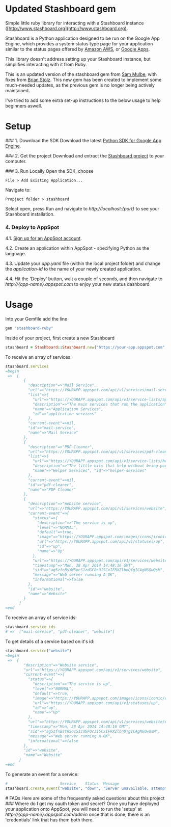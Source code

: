 # Updated Stashboard gem

Simple little ruby library for interacting with a Stashboard instance
([http://www.stashboard.org](http://www.stashboard.org).

Stashboard is a Python application designed to be run on the Google App Engine,
which provides a system status type page for your application similar to the
status pages offered by [Amazon AWS](http://status.aws.amazon.com/), or 
[Google Apps](http://www.google.com/appsstatus).

This library doesn't address setting up your Stashboard instance, but
simplifies interacting with it from Ruby.

This is an updated version of the stashboard gem from [Sam Mulbe](https://github.com/smulube/stashboard-ruby), with fixes from [Brian Stolz](https://github.com/tecnobrat/stashboard-ruby). This new gem has been created to implement some much-needed updates, as the previous gem is no longer being actively maintained.

I've tried to add some extra set-up instructions to the below usage to help beginners aswell.

# Setup
    
### 1. Download the SDK
Download the latest [Python SDK for Google App Engine](http://code.google.com/appengine/downloads.html#Google_App_Engine_SDK_for_Python).

### 2. Get the project
Download and extract the [Stashboard project](http://github.com/twilio/stashboard/tarball/master) to your computer.

### 3. Run Locally
Open the SDK, choose
```
File > Add Existing Application...
```

Navigate to:
```
Propject folder > stashboard
```
Select open, press Run and navigate to *http://localhost:{port}* to see your Stashboard installation.

### 4. Deploy to AppSpot
4.1. [Sign up for an AppSpot account](https://developers.google.com/appengine/docs/python/gettingstartedpython27/uploading?csw=1).

4.2. Create an application within AppSpot - specifying Python as the language.

4.3. Update your *app.yaml* file (within the local project folder) and change the *application-id* to the name of your newly created application.

4.4. Hit the 'Deploy' button, wait a couple of seconds, and then navigate to *http://{app-name}.appspot.com* to enjoy your new status dashboard

# Usage
Into your Gemfile add the line
```ruby
gem "stashboard-ruby"
```

Inside of your project, first create a new Stashboard
```ruby
stashboard = Stashboard::Stashboard.new("https://your-app.appspot.com", "<stashboard_oauth_token>", "<stashboard_oauth_secret>")
```

To receive an array of services:
```ruby
stashboard.services
=begin
 =>  [
        {
          "description"=>"Mail Service", 
          "url"=>"https://YOURAPP.appspot.com/api/v1/services/mail-service", 
          "list"=>{
            "url"=>"https://YOURAPP.appspot.com/api/v1/service-lists/application-services", 
            "description"=>"The main services that run the application", 
            "name"=>"Application Services", 
            "id"=>"application-services"
          }, 
          "current-event"=>nil, 
          "id"=>"mail-service", 
          "name"=>"Mail Service"
        }, 
        {
          "description"=>"PDF Cleaner", 
          "url"=>"https://YOURAPP.appspot.com/api/v1/services/pdf-cleaner", 
          "list"=>{
            "url"=>"https://YOURAPP.appspot.com/api/v1/service-lists/helper-services", 
            "description"=>"The little bits that help without being part of the app itself", 
            "name"=>"Helper Services", "id"=>"helper-services"
          }, 
          "current-event"=>nil, 
          "id"=>"pdf-cleaner", 
          "name"=>"PDF Cleaner"
        }, 
        {
          "description"=>"Website service",
          "url"=>"https://YOURAPP.appspot.com/api/v1/services/website", 
          "current-event"=>{
            "status"=>{
              "description"=>"The service is up", 
              "level"=>"NORMAL", 
              "default"=>true, 
              "image"=>"https://YOURAPP.appspot.com/images/icons/iconic/check_alt.png", 
              "url"=>"https://YOURAPP.appspot.com/api/v1/statuses/up", 
              "id"=>"up", 
              "name"=>"Up"
            }, 
            "url"=>"https://YOURAPP.appspot.com/api/v1/services/website/events/ag5zfnBsYW5ocS1zdGF0c3ISCxIFRXZlbnQYgICAgN6QwQsM", 
            "timestamp"=>"Mon, 28 Apr 2014 14:48:16 GMT", 
            "sid"=>"ag5zfnBsYW5ocS1zdGF0c3ISCxIFRXZlbnQYgICAgN6QwQsM", 
            "message"=>"Web server running A-OK", 
            "informational"=>false
          },
          "id"=>"website", 
          "name"=>"Website"
        }
      ]
=end
```

To receive an array of service ids:
```ruby
stashboard.service_ids
# =>  ["mail-service", "pdf-cleaner", "website"]
```

To get details of a service based on it's id:
```ruby
stashboard.service("website")
=begin
 =>  {
        "description"=>"Website service",
        "url"=>"https://YOURAPP.appspot.com/api/v1/services/website", 
        "current-event"=>{
          "status"=>{
            "description"=>"The service is up", 
            "level"=>"NORMAL", 
            "default"=>true, 
            "image"=>"https://YOURAPP.appspot.com/images/icons/iconic/check_alt.png", 
            "url"=>"https://YOURAPP.appspot.com/api/v1/statuses/up", 
            "id"=>"up", 
            "name"=>"Up"
          }, 
          "url"=>"https://YOURAPP.appspot.com/api/v1/services/website/events/ag5zfnBsYW5ocS1zdGF0c3ISCxIFRXZlbnQYgICAgN6QwQsM", 
          "timestamp"=>"Mon, 28 Apr 2014 14:48:16 GMT", 
          "sid"=>"ag5zfnBsYW5ocS1zdGF0c3ISCxIFRXZlbnQYgICAgN6QwQsM", 
          "message"=>"Web server running A-OK", 
          "informational"=>false
        },
        "id"=>"website", 
        "name"=>"Website"
      }
=end
```

To generate an event for a service:
```ruby
#                       Service    Status  Message
stashboard.create_event("website", "down", "Server unavailable, attempting to restart")
```

# FAQs
Here are some of the frequesntly asked questions about this project
### Where do I get my oauth token and secret?
Once you have deployed your application onto AppSpot, you will need to run the 'setup' at *http://{app-name}.appspot.com/admin* once that is done, there is an 'credentials' link that has them both there.